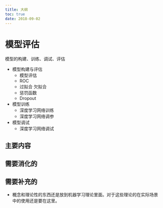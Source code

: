 ```yaml
---
title: 大纲
toc: true
date: 2018-09-02
---
```

# 模型评估

模型的构建、训练、调试、评估

- 模型构建与评估
  - 模型评估
  - ROC
  - 过拟合 欠拟合
  - 惩罚函数
  - Dropout
- 模型训练
  - 深度学习网络训练
  - 深度学习网络调参
- 模型调试
  - 深度学习网络调试



## 主要内容



## 需要消化的


## 需要补充的

- 概念和理论性的东西还是放到机器学习理论里面。对于这些理论的在实际场景中的使用还是要在这里。
